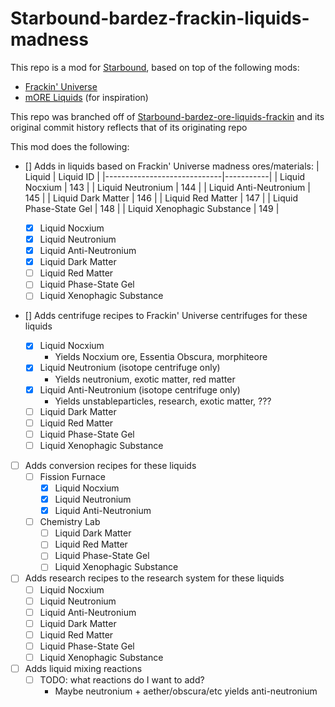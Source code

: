 # Starbound-bardez-frackin-liquids-madness

This repo is a mod for [Starbound](https://playstarbound.com/), based on top of the following mods:
- [Frackin' Universe](https://steamcommunity.com/sharedfiles/filedetails/?id=729480149) 
- [mORE Liquids](https://steamcommunity.com/sharedfiles/filedetails/?id=1318339314) (for inspiration)

This repo was branched off of [Starbound-bardez-ore-liquids-frackin](https://github.com/BardezAnAvatar/Starbound-bardez-ore-liquids-frackin) and its original commit history reflects that of its originating repo

This mod does the following:

- [] Adds in liquids based on Frackin' Universe madness ores/materials:
    | Liquid                      | Liquid ID |
    |-----------------------------|-----------|
    | Liquid Nocxium              | 143       |
    | Liquid Neutronium           | 144       |
    | Liquid Anti-Neutronium      | 145       |
    | Liquid Dark Matter          | 146       |
    | Liquid Red Matter           | 147       |
    | Liquid Phase-State Gel      | 148       |
    | Liquid Xenophagic Substance | 149       |

  - [X] Liquid Nocxium
  - [X] Liquid Neutronium
  - [X] Liquid Anti-Neutronium
  - [X] Liquid Dark Matter
  - [ ] Liquid Red Matter
  - [ ] Liquid Phase-State Gel
  - [ ] Liquid Xenophagic Substance
- [] Adds centrifuge recipes to Frackin' Universe centrifuges for these liquids
  - [X] Liquid Nocxium
    - Yields Nocxium ore, Essentia Obscura, morphiteore
  - [X] Liquid Neutronium (isotope centrifuge only)
    - Yields neutronium, exotic matter, red matter  
  - [X] Liquid Anti-Neutronium (isotope centrifuge only)
    - Yields unstableparticles, research, exotic matter, ???
  - [ ] Liquid Dark Matter
  - [ ] Liquid Red Matter
  - [ ] Liquid Phase-State Gel
  - [ ] Liquid Xenophagic Substance
- [ ] Adds conversion recipes for these liquids
  - [ ] Fission Furnace
    - [X] Liquid Nocxium
    - [X] Liquid Neutronium
    - [X] Liquid Anti-Neutronium
  - [ ] Chemistry Lab
    - [ ] Liquid Dark Matter
    - [ ] Liquid Red Matter
    - [ ] Liquid Phase-State Gel
    - [ ] Liquid Xenophagic Substance
- [ ] Adds research recipes to the research system for these liquids
  - [ ] Liquid Nocxium
  - [ ] Liquid Neutronium
  - [ ] Liquid Anti-Neutronium
  - [ ] Liquid Dark Matter
  - [ ] Liquid Red Matter
  - [ ] Liquid Phase-State Gel
  - [ ] Liquid Xenophagic Substance
- [ ] Adds liquid mixing reactions
  - [ ] TODO: what reactions do I want to add?
    - Maybe neutronium + aether/obscura/etc yields anti-neutronium